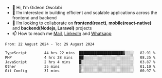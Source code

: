 - 👋 Hi, I’m Gideon Owolabi
- 👀 I’m interested in building efficient and scalable applications across the frontend and backend
- 💞️ I’m looking to collaborate on <b>frontend(react)</b>, <b>mobile(react-native)</b> and <b>backend(Nodejs, Laravel)</b> projects
- 📫 How to reach me <a href="mailto:gideoniyin2021@gmail.com">Mail</a>, <a href="https://www.linkedin.com/in/gideon-owolabi-9b667a232/">LinkedIn</a> and <a href="https://wa.me/2348055377085">Whatsapp</a>

<!---
gude1/gude1 is a ✨ special ✨ repository because its `README.md` (this file) appears on your GitHub profile.
You can click the Preview link to take a look at your changes.
--->

<!--START_SECTION:waka-->

```txt
From: 22 August 2024 - To: 29 August 2024

TypeScript        44 hrs 22 mins  ████████████████████▓░░░░   82.91 %
PHP               4 hrs 28 mins   ██░░░░░░░░░░░░░░░░░░░░░░░   08.35 %
JavaScript        2 hrs 4 mins    █░░░░░░░░░░░░░░░░░░░░░░░░   03.87 %
Other             35 mins         ▒░░░░░░░░░░░░░░░░░░░░░░░░   01.10 %
Git Config        31 mins         ▒░░░░░░░░░░░░░░░░░░░░░░░░   00.97 %
```

<!--END_SECTION:waka-->
